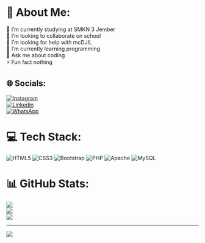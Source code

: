 # 💫 About Me:
🔭 I’m currently studying at SMKN 3 Jember<br>👯 I’m looking to collaborate on school <br>🤝 I’m looking for help with mcDJIL<br>🌱 I’m currently learning programming <br>💬 Ask me about coding <br>⚡ Fun fact nothing 


## 🌐 Socials:
[![Instagram](https://img.shields.io/badge/Instagram-%23E4405F.svg?logo=Instagram&logoColor=white)](https://instagram.com/rm.dhnn_) <br>
[![Linkedin](https://img.shields.io/badge/LinkedIn-%230077B5.svg?logo=linkedin&logoColor=white)](https://www.linkedin.com/in/rizkyekaramadhan/) <br>
[![WhatsApp](https://img.shields.io/badge/WhatsApp-25D366?logo=whatsapp&logoColor=white)](https://wa.me/6281233566002)

# 💻 Tech Stack:
![HTML5](https://img.shields.io/badge/html5-%23E34F26.svg?style=for-the-badge&logo=html5&logoColor=white) ![CSS3](https://img.shields.io/badge/css3-%231572B6.svg?style=for-the-badge&logo=css3&logoColor=white) ![Bootstrap](https://img.shields.io/badge/bootstrap-%23563D7C.svg?style=for-the-badge&logo=bootstrap&logoColor=white) ![PHP](https://img.shields.io/badge/php-%23777BB4.svg?style=for-the-badge&logo=php&logoColor=white) ![Apache](https://img.shields.io/badge/apache-%23D42029.svg?style=for-the-badge&logo=apache&logoColor=white) ![MySQL](https://img.shields.io/badge/mysql-%2300f.svg?style=for-the-badge&logo=mysql&logoColor=white)
# 📊 GitHub Stats:
![](https://github-readme-stats.vercel.app/api?username=goobnx&theme=dark&hide_border=false&include_all_commits=true&count_private=false)<br/>
![](https://github-readme-streak-stats.herokuapp.com/?user=goobnx&theme=dark&hide_border=false)<br/>
![](https://github-readme-stats.vercel.app/api/top-langs/?username=goobnx&theme=dark&hide_border=false&include_all_commits=true&count_private=false&layout=compact)

---
[![](https://visitcount.itsvg.in/api?id=goobnx&icon=0&color=0)](https://visitcount.itsvg.in)

<!-- Proudly created with GPRM ( https://gprm.itsvg.in ) -->
